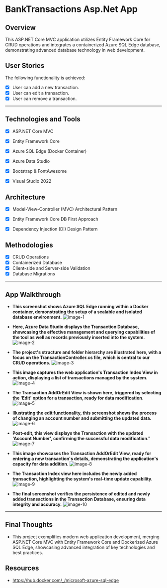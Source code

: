 # BankTransactions Asp.Net App

## Overview

This ASP.NET Core MVC application utilizes Entity Framework Core for CRUD operations and integrates a containerized Azure SQL Edge database, demonstrating advanced database technology in web development.


## User Stories

The following functionality is achieved:

- [x] User can add a new transaction.
- [x] User can edit a transaction.
- [x] User can remove a transaction.

---

## Technologies and Tools

- [x] ASP.NET Core MVC
    <!--* Utilized for crafting the web application using the MVC design pattern, ensuring a clean separation of concerns and enhanced maintainability.-->
- [x] Entity Framework Core
    <!--* Employed for efficient Object-Relational Mapping, enabling seamless interactions between the application and the SQL database.-->
- [x] Azure SQL Edge (Docker Container)
    <!--* Integrated a high-performance, scalable SQL database using Docker.-->
- [x] Azure Data Studio
    <!--* Used for database management and query execution, enhancing database interaction and management.-->
- [x] Bootstrap & FontAwesome
    <!--* Enhanced the user interface with responsive design and visually appealing icons.-->
- [x] Visual Studio 2022
    <!--* IDE used, leveraging its comprehensive suite of tools for .NET development.-->


## Architecture

- [x] Model-View-Controller (MVC) Architectural Pattern
    <!--* The application follows the MVC architectural pattern.-->
- [x] Entity Framework Core DB First Approach
    <!--* Directly mapped the database schema to the business domain entities, resulting in a database-driven application design.-->
- [x] Dependency Injection (DI) Design Pattern 
    <!--* Leveraged built-in dependency injection in ASP.NET Core for managing services and database context, ensuring loose coupling and testability.-->


## Methodologies

- [x] CRUD Operations
    <!--* Implementation of basic database operations: Create, Read, Update, Delete.-->
- [x] Containerized Database
    <!--* Deployed Azure SQL Edge within a Docker container-->
- [x] Client-side and Server-side Validation
    <!--* Ensuring data integrity both on the client and server sides.-->
- [x] Database Migrations
    <!--* Utilized EF Core migrations for updating and managing the database schema.-->

---

## App Walkthrough

* **This screenshot shows Azure SQL Edge running within a Docker container, demonstrating the setup of a scalable and isolated database environment.** 
![image-1](./images/SS1.png)

* **Here, Azure Data Studio displays the Transaction Database, showcasing the effective management and querying capabilities of the tool as well as records previously inserted into the system.** 
![image-2](./images/SS2.png)

* **The project's structure and folder hierarchy are illustrated here, with a focus on the TransactionController.cs file, which is central to our CRUD operations.**
![image-3](./images/SS3.png)

* **This image captures the web application's Transaction Index View in action, displaying a list of transactions managed by the system.**
![image-4](./images/SS4.png)

* **The Transaction AddOrEdit View is shown here, triggered by selecting the 'Edit' option for a transaction, ready for data modification.**
![image-5](./images/SS5.png)

* **Illustrating the edit functionality, this screenshot shows the process of changing an account number and submitting the updated data.**
![image-6](./images/SS6.png)

* **Post-edit, this view displays the Transaction with the updated 'Account Number', confirming the successful data modification."**
![image-7](./images/SS7.png)

* **This image showcases the Transaction AddOrEdit View, ready for entering a new transaction's details, demonstrating the application's capacity for data addition.**
![image-8](./images/SS8.png)

* **The Transaction Index view here includes the newly added transaction, highlighting the system's real-time update capability.**
![image-9](./images/SS9.png)

* **The final screenshot verifies the persistence of edited and newly added transactions in the Transaction Database, ensuring data integrity and accuracy.**
![image-10](./images/SS10.png)


---
## Final Thoughts

* This project exemplifies modern web application development, merging ASP.NET Core MVC with Entity Framework Core and Dockerized Azure SQL Edge, showcasing advanced integration of key technologies and best practices.


## Resources

* https://hub.docker.com/_/microsoft-azure-sql-edge
